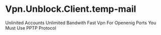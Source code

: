 # Vpn.Unblock.Client.temp-mail
Unlinited Accounts 
Unlimited Bandwith
Fast Vpn
For Openenig Ports You Must Use PPTP Protocol 
